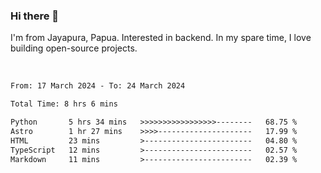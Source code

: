 ### Hi there 👋

I'm from Jayapura, Papua. Interested in backend. In my spare time, I love building open-source projects.

<br>

 
 <!--START_SECTION:waka-->

```txt
From: 17 March 2024 - To: 24 March 2024

Total Time: 8 hrs 6 mins

Python       5 hrs 34 mins   >>>>>>>>>>>>>>>>>--------   68.75 %
Astro        1 hr 27 mins    >>>>---------------------   17.99 %
HTML         23 mins         >------------------------   04.80 %
TypeScript   12 mins         >------------------------   02.57 %
Markdown     11 mins         >------------------------   02.39 %
```

<!--END_SECTION:waka-->
